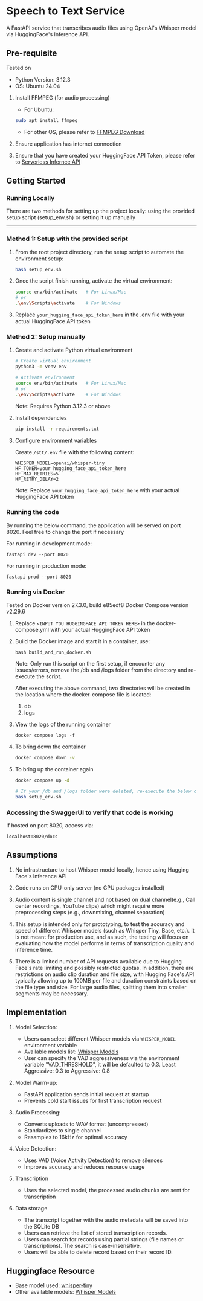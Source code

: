 # Speech to Text Service

A FastAPI service that transcribes audio files using OpenAI's Whisper model via HuggingFace's Inference API.

## Pre-requisite
Tested on 
-  Python Version: 3.12.3
-  OS: Ubuntu 24.04

1. Install FFMPEG (for audio processing)
    - For Ubuntu:
    ```bash
    sudo apt install ffmpeg
    ```
    - For other OS, please refer to [FFMPEG Download](https://www.ffmpeg.org/download.html)

2. Ensure application has internet connection

3. Ensure that you have created your HuggingFace API Token, please refer to [Serverless Infernce API](https://huggingface.co/docs/api-inference/en/index)


## Getting Started

### Running Locally
There are two methods for setting up the project locally: using the provided setup script (setup_env.sh) or setting it up manually

---

### Method 1: Setup with the provided script
   1. From the root project directory, run the setup script to automate the environment setup:
      ```bash
      bash setup_env.sh
      ```

   2. Once the script finish running, activate the virtual environment:
      ```bash
      source env/bin/activate   # For Linux/Mac
      # or
      .\env\Scripts\activate    # For Windows
      ```

   3. Replace `your_hugging_face_api_token_here` in the .env file with your actual HuggingFace API token

### Method 2: Setup manually

1. Create and activate Python virtual environment
   ```bash
   # Create virtual environment
   python3 -m venv env

   # Activate environment
   source env/bin/activate   # For Linux/Mac
   # or
   .\env\Scripts\activate    # For Windows
   ```
   Note: Requires Python 3.12.3 or above


2. Install dependencies
   ```bash
   pip install -r requirements.txt
   ```


3. Configure environment variables

   Create `/stt/.env` file with the following content:
   ```env
   WHISPER_MODEL=openai/whisper-tiny
   HF_TOKEN=your_hugging_face_api_token_here
   HF_MAX_RETRIES=5
   HF_RETRY_DELAY=2
   ```
   Note: Replace `your_hugging_face_api_token_here` with your actual HuggingFace API token

### Running the code
By running the below command, the application will be served on port 8020. Feel free to change the port if necessary

For running in development mode:
```
fastapi dev --port 8020
```

For running in production mode:
```
fastapi prod --port 8020
```

### Running via Docker
Tested on 
Docker version 27.3.0, build e85edf8
Docker Compose version v2.29.6

1. Replace `<INPUT YOU HUGGINGFACE API TOKEN HERE>` in the docker-compose.yml with your actual HuggingFace API token

2. Build the Docker image and start it in a container, use:
   ```
   bash build_and_run_docker.sh
   ```
   Note: Only run this script on the first setup, if encounter any issues/errors, remove the /db and /logs folder from the directory and re-execute the script.

   After executing the above command, two directories will be created in the location where the docker-compose file is located:
   1. db
   2. logs  

3. View the logs of the running container
   ```
   docker compose logs -f
   ```

4. To bring down the container
   ```bash
   docker compose down -v
   ```
   
5. To bring up the container again
   ```bash
   docker compose up -d

   # If your /db and /logs folder were deleted, re-execute the below command again
   bash setup_env.sh
   ```

### Accessing the SwaggerUI to verify that code is working

If hosted on port 8020,
access via: 
```
localhost:8020/docs
```

## Assumptions
1. No infrastructure to host Whisper model locally, hence using Hugging Face's Inference API

2. Code runs on CPU-only server (no GPU packages installed)

3. Audio content is single channel and not based on dual channel(e.g., Call center recordings, YouTube clips) which might require more preprocessing steps (e.g., downmixing, channel separation)

4. This setup is intended only for prototyping, to test the accuracy and speed of different Whisper models (such as Whisper Tiny, Base, etc.). It is not meant for production use, and as such, the testing will focus on evaluating how the model performs in terms of transcription quality and inference time.

5. There is a limited number of API requests available due to Hugging Face's rate limiting and possibly restricted quotas. In addition, there are restrictions on audio clip duration and file size, with Hugging Face's API typically allowing up to 100MB per file and duration constraints based on the file type and size. For large audio files, splitting them into smaller segments may be necessary.


## Implementation
1. Model Selection:
   - Users can select different Whisper models via `WHISPER_MODEL` environment variable
   - Available models list: [Whisper Models](https://huggingface.co/collections/openai/whisper-release-6501bba2cf999715fd953013)
   - User can specify the VAD aggressiveness via the environment variable "VAD_THRESHOLD", it will be defaulted to 0.3. Least Aggressive: 0.3 to Aggressive: 0.8

2. Model Warm-up:
   - FastAPI application sends initial request at startup
   - Prevents cold start issues for first transcription request

3. Audio Processing:
   - Converts uploads to WAV format (uncompressed)
   - Standardizes to single channel
   - Resamples to 16kHz for optimal accuracy

4. Voice Detection:
   - Uses VAD (Voice Activity Detection) to remove silences
   - Improves accuracy and reduces resource usage

5. Transcription
   - Uses the selected model, the processed audio chunks are sent for transcription

6. Data storage
   - The transcript together with the audio metadata will be saved into the SQLite DB
   - Users can retrieve the list of stored transcription records.
   - Users can search for records using partial strings (file names or transcriptions). The search is case-insensitive.
   - Users will be able to delete record based on their record ID.


## Huggingface Resource
- Base model used: [whisper-tiny](https://huggingface.co/openai/whisper-tiny)
- Other available models: [Whisper Models](https://huggingface.co/collections/openai/whisper-release-6501bba2cf999715fd953013)


